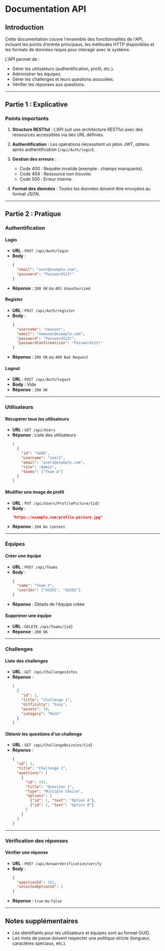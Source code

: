 # Documentation API

## Introduction

Cette documentation couvre l'ensemble des fonctionnalités de l'API, incluant les points d'entrée principaux, les méthodes HTTP disponibles et les formats de données requis pour interagir avec le système.

L'API permet de :
- Gérer les utilisateurs (authentification, profil, etc.).
- Administrer les équipes.
- Gérer les challenges et leurs questions associées.
- Vérifier les réponses aux questions.

---

## Partie 1 : Explicative

### Points importants

1. **Structure RESTful** :
   L'API suit une architecture RESTful avec des ressources accessibles via des URL définies.

2. **Authentification** :
   Les opérations nécessitent un jeton JWT, obtenu après authentification (`/api/Auth/login`).

3. **Gestion des erreurs** :
   - Code 400 : Requête invalide (exemple : champs manquants).
   - Code 404 : Ressource non trouvée.
   - Code 500 : Erreur interne.

4. **Format des données** :
   Toutes les données doivent être envoyées au format JSON.

---

## Partie 2 : Pratique

### Authentification

#### Login
- **URL** : `POST /api/Auth/login`
- **Body** :
  ```json
  {
    "email": "user@example.com",
    "password": "Password123!"
  }
  ```
- **Réponse** : `200 OK` ou `401 Unauthorized`

#### Register
- **URL** : `POST /api/Auth/register`
- **Body** :
  ```json
  {
    "username": "newuser",
    "email": "newuser@example.com",
    "password": "Password123!",
    "passwordConfirmatiion": "Password123!"
  }
  ```
- **Réponse** : `200 OK` ou `400 Bad Request`

#### Logout
- **URL** : `POST /api/Auth/logout`
- **Body** : Vide
- **Réponse** : `200 OK`

---

### Utilisateurs

#### Récupérer tous les utilisateurs
- **URL** : `GET /api/Users`
- **Réponse** : Liste des utilisateurs
  ```json
  [
    {
      "id": "GUID",
      "username": "user1",
      "email": "user1@example.com",
      "role": "Admin",
      "teams": ["Team A"]
    }
  ]
  ```

#### Modifier une image de profil
- **URL** : `PUT /api/Users/ProfilePicture/{id}`
- **Body** :
  ```json
  "https://example.com/profile-picture.jpg"
  ```
- **Réponse** : `204 No Content`

---

### Équipes

#### Créer une équipe
- **URL** : `POST /api/Teams`
- **Body** :
  ```json
  {
    "name": "Team X",
    "userIds": ["GUID1", "GUID2"]
  }
  ```
- **Réponse** : Détails de l'équipe créée

#### Supprimer une équipe
- **URL** : `DELETE /api/Teams/{id}`
- **Réponse** : `200 OK`

---

### Challenges

#### Liste des challenges
- **URL** : `GET /api/ChallengesInfos`
- **Réponse** :
  ```json
  [
    {
      "id": 1,
      "title": "Challenge 1",
      "difficulty": "Easy",
      "points": 10,
      "category": "Math"
    }
  ]
  ```

#### Obtenir les questions d'un challenge
- **URL** : `GET /api/ChallengeQuizzies/{id}`
- **Réponse** :
  ```json
  {
    "id": 1,
    "title": "Challenge 1",
    "questions": [
      {
        "id": 101,
        "title": "Question 1",
        "type": "Multiple Choice",
        "options": [
          {"id": 1, "text": "Option A"},
          {"id": 2, "text": "Option B"}
        ]
      }
    ]
  }
  ```

---

### Vérification des réponses

#### Vérifier une réponse
- **URL** : `POST /api/AnswerVerification/verify`
- **Body** :
  ```json
  {
    "questionId": 101,
    "selectedOptionId": 2
  }
  ```
- **Réponse** : `true` ou `false`

---

## Notes supplémentaires

- Les identifiants pour les utilisateurs et équipes sont au format GUID.
- Les mots de passe doivent respecter une politique stricte (longueur, caractères spéciaux, etc.).